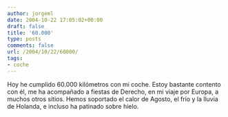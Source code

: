 ```yaml
---
author: jorgeml
date: 2004-10-22 17:05:02+00:00
draft: false
title: '60.000'
type: posts
comments: false
url: /2004/10/22/60000/
tags:
- coche
---
```


Hoy he cumplido 60.000 kilómetros con mi coche. Estoy bastante contento con él, me ha acompañado a fiestas de Derecho, en mi viaje por Europa, a muchos otros sitios. Hemos soportado el calor de Agosto, el frío y la lluvia de Holanda, e incluso ha patinado sobre hielo.
